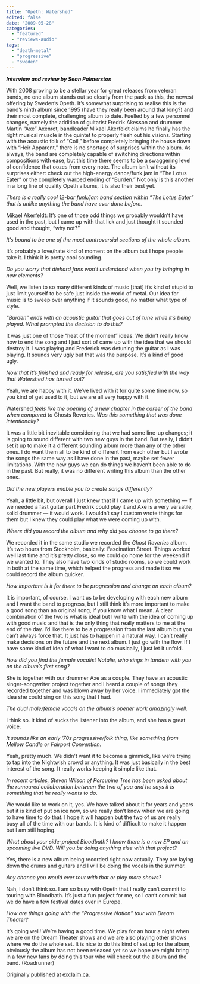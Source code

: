 ```yaml
---
title: "Opeth: Watershed"
edited: false
date: "2009-05-28"
categories:
  - "featured"
  - "reviews-audio"
tags:
  - "death-metal"
  - "progressive"
  - "sweden"
---
```


_**Interview and review by Sean Palmerston**_

With 2008 proving to be a stellar year for great releases from veteran bands, no one album stands out so clearly from the pack as this, the newest offering by Sweden’s Opeth. It’s somewhat surprising to realise this is the band’s ninth album since 1995 (have they really been around that long?) and their most complete, challenging album to date. Fuelled by a few personnel changes, namely the addition of guitarist Fredrik Akesson and drummer Martin “Axe” Axenrot, bandleader Mikael Akerfeldt claims he finally has the right musical muscle in the quintet to properly flesh out his visions. Starting with the acoustic folk of “Coil,” before completely bringing the house down with “Heir Apparent,” there is no shortage of surprises within the album. As always, the band are completely capable of switching directions within compositions with ease, but this time there seems to be a swaggering level of confidence that oozes from every note. The album isn’t without its surprises either: check out the high-energy dance/funk jam in “The Lotus Eater” or the completely warped ending of “Burden.” Not only is this another in a long line of quality Opeth albums, it is also their best yet.

_There is a really cool 12-bar funk/jam band section within “The Lotus Eater” that is unlike anything the band have ever done before._

Mikael Akerfeldt: It’s one of those odd things we probably wouldn’t have used in the past, but I came up with that lick and just thought it sounded good and thought, “why not?”

_It’s bound to be one of the most controversial sections of the whole album._

It’s probably a love/hate kind of moment on the album but I hope people take it. I think it is pretty cool sounding.

_Do you worry that diehard fans won’t understand when you try bringing in new elements?_

Well, we listen to so many different kinds of music \[that\] it’s kind of stupid to just limit yourself to be safe just inside the world of metal. Our idea for music is to sweep over anything if it sounds good, no matter what type of style.

_“Burden” ends with an acoustic guitar that goes out of tune while it’s being played. What prompted the decision to do this?_

It was just one of those “heat of the moment” ideas. We didn’t really know how to end the song and I just sort of came up with the idea that we should destroy it. I was playing and Frederick was detuning the guitar as I was playing. It sounds very ugly but that was the purpose. It’s a kind of good ugly.

_Now that it’s finished and ready for release, are you satisfied with the way that Watershed has turned out?_

Yeah, we are happy with it. We’ve lived with it for quite some time now, so you kind of get used to it, but we are all very happy with it.

Watershed _feels like the opening of a new chapter in the career of the band when compared to_ Ghosts Reveries. _Was this something that was done intentionally?_

It was a little bit inevitable considering that we had some line-up changes; it is going to sound different with two new guys in the band. But really, I didn’t set it up to make it a different sounding album more than any of the other ones. I do want them all to be kind of different from each other but I wrote the songs the same way as I have done in the past, maybe set fewer limitations. With the new guys we can do things we haven’t been able to do in the past. But really, it was no different writing this album than the other ones.

_Did the new players enable you to create songs differently?_

Yeah, a little bit, but overall I just knew that if I came up with something — if we needed a fast guitar part Fredrik could play it and Axe is a very versatile, solid drummer — it would work. I wouldn’t say I custom wrote things for them but I knew they could play what we were coming up with.

_Where did you record the album and why did you choose to go there?_

We recorded it in the same studio we recorded the _Ghost Reveries_ album. It’s two hours from Stockholm, basically: Fascination Street. Things worked well last time and it’s pretty close, so we could go home for the weekend if we wanted to. They also have two kinds of studio rooms, so we could work in both at the same time, which helped the progress and made it so we could record the album quicker.

_How important is it for there to be progression and change on each album?_

It is important, of course. I want us to be developing with each new album and I want the band to progress, but I still think it’s more important to make a good song than an original song, if you know what I mean. A clear combination of the two is what is ideal but I write with the idea of coming up with good music and that is the only thing that really matters to me at the end of the day. I’d like there to be a progression from the last album but you can’t always force that. It just has to happen in a natural way. I can’t really make decisions on the future and the next album. I just go with the flow. If I have some kind of idea of what I want to do musically, I just let it unfold.

_How did you find the female vocalist Natalie, who sings in tandem with you on the album’s first song?_

She is together with our drummer Axe as a couple. They have an acoustic singer-songwriter project together and I heard a couple of songs they recorded together and was blown away by her voice. I immediately got the idea she could sing on this song that I had.

_The dual male/female vocals on the album’s opener work amazingly well._

I think so. It kind of sucks the listener into the album, and she has a great voice.

_It sounds like an early ’70s progressive/folk thing, like something from Mellow Candle or Fairport Convention._

Yeah, pretty much. We didn’t want it to become a gimmick, like we’re trying to tap into the Nightwish crowd or anything. It was just basically in the best interest of the song. It really works keeping it simple like that.

_In recent articles, Steven Wilson of Porcupine Tree has been asked about the rumoured collaboration between the two of you and he says it is something that he really wants to do._

We would like to work on it, yes. We have talked about it for years and years but it is kind of put on ice now, so we really don’t know when we are going to have time to do that. I hope it will happen but the two of us are really busy all of the time with our bands. It is kind of difficult to make it happen but I am still hoping.

_What about your side-project Bloodbath? I know there is a new EP and an upcoming live DVD. Will you be doing anything else with that project?_

Yes, there is a new album being recorded right now actually. They are laying down the drums and guitars and I will be doing the vocals in the summer.

_Any chance you would ever tour with that or play more shows?_

Nah, I don’t think so. I am so busy with Opeth that I really can’t commit to touring with Bloodbath. It’s just a fun project for me, so I can’t commit but we do have a few festival dates over in Europe.

_How are things going with the “Progressive Nation” tour with Dream Theater?_

It’s going well! We’re having a good time. We play for an hour a night when we are on the Dream Theater shows and we are also playing other shows where we do the whole set. It is nice to do this kind of set up for the album, obviously the album has not been released yet so we hope we might bring in a few new fans by doing this tour who will check out the album and the band. (Roadrunner)

Originally published at [exclaim.ca](http://exclaim.ca/ "Exclaim!").
